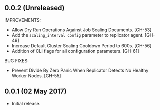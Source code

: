 ## 0.0.2 (Unreleased)

IMPROVEMENTS:

* Allow Dry Run Operations Against Job Scaling Documents. [GH-53]
* Add the `scaling_interval config` parameter to replicator agent. [GH-49]
* Increase Default Cluster Scaling Cooldown Period to 600s. [GH-56]
* Addition of CLI flags for all configuration parameters. [GH-61]

BUG FIXES:

* Prevent Divide By Zero Panic When Replicator Detects No Healthy Worker Nodes. [GH-55]

## 0.0.1 (02 May 2017)

- Initial release.
